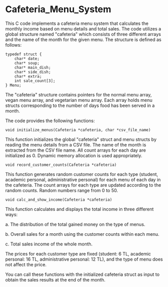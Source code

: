 # Cafeteria_Menu_System
This C code implements a cafeteria menu system that calculates the monthly income based on menu details and total sales. The code utilizes a global structure named "cafeteria" which consists of three different arrays and the name of the month for the given menu. The structure is defined as follows:
```
typedef struct {
    char* date;
    char* soup;
    char* main_dish;
    char* side_dish;
    char* extra;
    int sale_count[3];
} Menu;
```
The "cafeteria" structure contains pointers for the normal menu array, vegan menu array, and vegetarian menu array. Each array holds menu structs corresponding to the number of days food has been served in a month.

The code provides the following functions:

```
void initialize_menus(Cafeteria *cafeteria, char *csv_file_name)
```
This function initializes the global "cafeteria" struct and menu structs by reading the menu details from a CSV file. The name of the month is extracted from the CSV file name. All count arrays for each day are initialized as 0. Dynamic memory allocation is used appropriately.

```
void record_customer_counts(Cafeteria *cafeteria)
```
This function generates random customer counts for each type (student, academic personal, administrative personal) for each menu of each day in the cafeteria. The count arrays for each type are updated according to the random counts. Random numbers range from 0 to 50.

```
void calc_and_show_income(Cafeteria *cafeteria)
```

This function calculates and displays the total income in three different ways:

a. The distribution of the total gained money on the type of menus.

b. Overall sales for a month using the customer counts within each menu.

c. Total sales income of the whole month.

The prices for each customer type are fixed (student: 6 TL, academic personal: 16 TL, administrative personal: 12 TL), and the type of menu does not affect the price.

You can call these functions with the initialized cafeteria struct as input to obtain the sales results at the end of the month.
